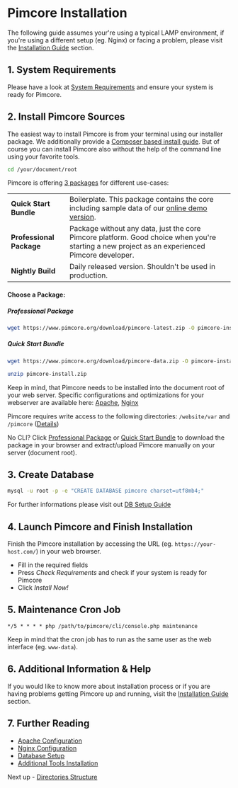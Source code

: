# Pimcore Installation

The following guide assumes your're using a typical LAMP environment, if you're using a different setup (eg. Nginx) or facing a problem, please visit the [Installation Guide](../13_Installation_and_Upgrade/_index.md) section.

## 1. System Requirements
Please have a look at [System Requirements](../13_Installation_and_Upgrade/01_System_Requirements.md) and ensure your system is ready for Pimcore. 

## 2. Install Pimcore Sources
The easiest way to install Pimcore is from your terminal using our installer package. We additionally provide a [Composer based install guide](../13_Installation_and_Upgrade/03_System_Setup_and_Hosting/04_Composer_Install.md). But of course you can install Pimcore also without the help of the command line using your favorite tools.
```bash
cd /your/document/root
```

Pimcore is offering [3 packages](https://www.pimcore.org/download) for different use-cases: 

|  |  |
|--------------------------|-----------------------------------------------------------------------------------------------------------------|
| **Quick Start Bundle**   | Boilerplate. This package contains the core including sample data of our [online demo version](http://demo.pimcore.org).  |
| **Professional Package** | Package without any data, just the core Pimcore platform. Good choice when you're starting a new project as an experienced Pimcore developer.           |
| **Nightly Build**        | Daily released version. Shouldn't be used in production.                                        |


#### Choose a Package: 
##### Professional Package
```bash
wget https://www.pimcore.org/download/pimcore-latest.zip -O pimcore-install.zip
```

##### Quick Start Bundle
```bash
wget https://www.pimcore.org/download/pimcore-data.zip -O pimcore-install.zip
```

```bash
unzip pimcore-install.zip
```

Keep in mind, that Pimcore needs to be installed into the document root of your web server. Specific configurations and optimizations for your webserver are available here: [Apache](../13_Installation_and_Upgrade/03_System_Setup_and_Hosting/01_Apache_Configuration.md), [Nginx](../13_Installation_and_Upgrade/03_System_Setup_and_Hosting/02_Nginx_Configuration.md)

Pimcore requires write access to the following directories: `/website/var` and `/pimcore` ([Details](../13_Installation_and_Upgrade/03_System_Setup_and_Hosting/03_File_Permissions.md)) 

No CLI? Click [Professional Package](https://www.pimcore.org/download/pimcore-latest.zip) or [Quick Start Bundle](https://www.pimcore.org/download/pimcore-data.zip) to download the package in your browser and extract/upload Pimcore manually on your server (document root). 


## 3. Create Database
```bash
mysql -u root -p -e "CREATE DATABASE pimcore charset=utf8mb4;"
```

For further informations please visit out [DB Setup Guide](../13_Installation_and_Upgrade/03_System_Setup_and_Hosting/05_DB_Setup.md)

## 4. Launch Pimcore and Finish Installation
Finish the Pimcore installation by accessing the URL (eg. `https://your-host.com/`) in your web browser. 
- Fill in the required fields 
- Press *Check Requirements* and check if your system is ready for Pimcore
- Click *Install Now!* 


## 5. Maintenance Cron Job
```
*/5 * * * * php /path/to/pimcore/cli/console.php maintenance
```
Keep in mind that the cron job has to run as the same user as the web interface (eg. `www-data`).

## 6. Additional Information & Help
If you would like to know more about installation process or if you are having problems getting Pimcore up and running, visit 
the [Installation Guide](../13_Installation_and_Upgrade/_index.md) section.

## 7. Further Reading
- [Apache Configuration](../13_Installation_and_Upgrade/03_System_Setup_and_Hosting/01_Apache_Configuration.md)
- [Nginx Configuration](../13_Installation_and_Upgrade/03_System_Setup_and_Hosting/03_Nginx_Configuration.md)
- [Database Setup](../13_Installation_and_Upgrade/03_System_Setup_and_Hosting/05_DB_Setup.md)
- [Additional Tools Installation](../13_Installation_and_Upgrade/03_System_Setup_and_Hosting/06_Additional_Tools_Installation.md)

Next up - [Directories Structure](./02_Directories_Structure.md)